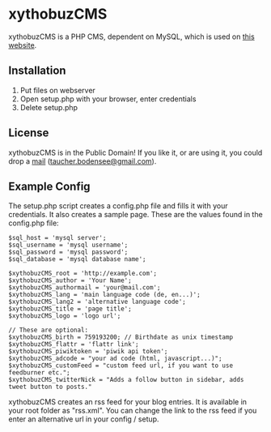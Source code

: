 # xythobuzCMS

xythobuzCMS is a PHP CMS, dependent on MySQL, which is used on [this website](http://xythobuz.org).

## Installation

1. Put files on webserver
2. Open setup.php with your browser, enter credentials
3. Delete setup.php

## License

xythobuzCMS is in the Public Domain!
If you like it, or are using it, you could drop a [mail](mailto:taucher.bodensee@gmail.com) (taucher.bodensee@gmail.com).

## Example Config

The setup.php script creates a config.php file and fills it with your credentials. It also creates a sample page. These are the values found in the config.php file:

    $sql_host = 'mysql server';
    $sql_username = 'mysql username';
    $sql_password = 'mysql password';
    $sql_database = 'mysql database name';
    
    $xythobuzCMS_root = 'http://example.com';
    $xythobuzCMS_author = 'Your Name';
    $xythobuzCMS_authormail = 'your@mail.com';
    $xythobuzCMS_lang = 'main language code (de, en...)';
    $xythobuzCMS_lang2 = 'alternative language code';
    $xythobuzCMS_title = 'page title';
    $xythobuzCMS_logo = 'logo url';
    
    // These are optional:
    $xythobuzCMS_birth = 759193200; // Birthdate as unix timestamp
    $xythobuzCMS_flattr = 'flattr link';
    $xythobuzCMS_piwiktoken = 'piwik api token';
    $xythobuzCMS_adcode = "your ad code (html, javascript...)";
    $xythobuzCMS_customFeed = "custom feed url, if you want to use feedburner etc.";
	$xythobuzCMS_twitterNick = "Adds a follow button in sidebar, adds tweet button to posts."

xythobuzCMS creates an rss feed for your blog entries. It is available in your root folder as "rss.xml". You can change the link to the rss feed if you enter an alternative url in your config / setup.
